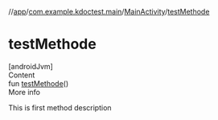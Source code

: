 //[app](../../../index.md)/[com.example.kdoctest.main](../index.md)/[MainActivity](index.md)/[testMethode](test-methode.md)



# testMethode  
[androidJvm]  
Content  
fun [testMethode](test-methode.md)()  
More info  


This is first method description

  



